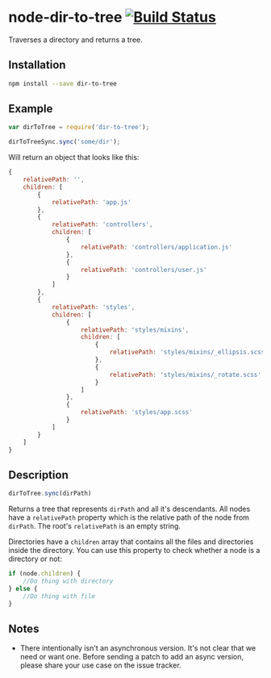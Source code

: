 # node-dir-to-tree [![Build Status](https://travis-ci.org/sebastianseilund/node-dir-to-tree.svg?branch=master)](https://travis-ci.org/sebastianseilund/node-dir-to-tree)

Traverses a directory and returns a tree.

## Installation

```sh
npm install --save dir-to-tree
```


## Example

```js
var dirToTree = require('dir-to-tree');

dirToTreeSync.sync('some/dir');
```

Will return an object that looks like this:

```js
{
    relativePath: '',
    children: [
        {
            relativePath: 'app.js'
        },
        {
            relativePath: 'controllers',
            children: [
                {
                    relativePath: 'controllers/application.js'
                },
                {
                    relativePath: 'controllers/user.js'
                }
            ]
        },
        {
            relativePath: 'styles',
            children: [
                {
                    relativePath: 'styles/mixins',
                    children: [
                        {
                            relativePath: 'styles/mixins/_ellipsis.scss'
                        },
                        {
                            relativePath: 'styles/mixins/_rotate.scss'
                        }
                    ]
                },
                {
                    relativePath: 'styles/app.scss'
                }
            ]
        }
    ]
}
```

## Description

```js
dirToTree.sync(dirPath)
```

Returns a tree that represents `dirPath` and all it's descendants. All nodes
have a `relativePath` property which is the relative path of the node from
`dirPath`. The root's `relativePath` is an empty string.

Directories have a `children` array that contains all the files and directories
inside the directory. You can use this property to check whether a node is a
directory or not:

```js
if (node.children) {
    //Do thing with directory
} else {
    //Do thing with file
}
```


## Notes

* There intentionally isn't an asynchronous version. It's not clear that we
need or want one. Before sending a patch to add an async version, please share
your use case on the issue tracker.
